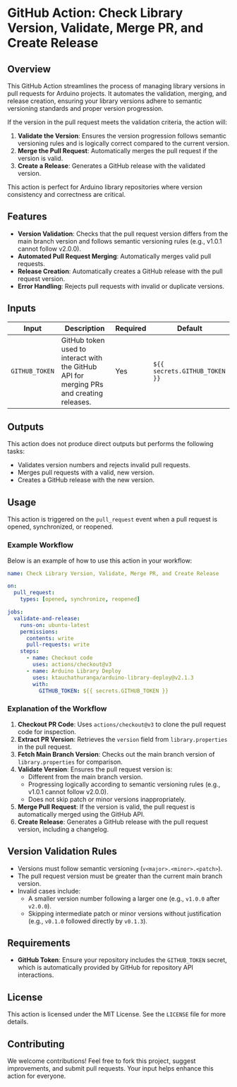 # GitHub Action: Check Library Version, Validate, Merge PR, and Create Release

## Overview

This GitHub Action streamlines the process of managing library versions in pull requests for Arduino projects. It automates the validation, merging, and release creation, ensuring your library versions adhere to semantic versioning standards and proper version progression.

If the version in the pull request meets the validation criteria, the action will:

1. **Validate the Version**: Ensures the version progression follows semantic versioning rules and is logically correct compared to the current version.
2. **Merge the Pull Request**: Automatically merges the pull request if the version is valid.
3. **Create a Release**: Generates a GitHub release with the validated version.

This action is perfect for Arduino library repositories where version consistency and correctness are critical.

## Features

- **Version Validation**: Checks that the pull request version differs from the main branch version and follows semantic versioning rules (e.g., v1.0.1 cannot follow v2.0.0).
- **Automated Pull Request Merging**: Automatically merges valid pull requests.
- **Release Creation**: Automatically creates a GitHub release with the pull request version.
- **Error Handling**: Rejects pull requests with invalid or duplicate versions.

## Inputs

| Input              | Description                                                             | Required | Default                  |
|--------------------|-------------------------------------------------------------------------|----------|--------------------------|
| `GITHUB_TOKEN`     | GitHub token used to interact with the GitHub API for merging PRs and creating releases. | Yes      | `${{ secrets.GITHUB_TOKEN }}` |

## Outputs

This action does not produce direct outputs but performs the following tasks:
- Validates version numbers and rejects invalid pull requests.
- Merges pull requests with a valid, new version.
- Creates a GitHub release with the new version.

## Usage

This action is triggered on the `pull_request` event when a pull request is opened, synchronized, or reopened.

### Example Workflow

Below is an example of how to use this action in your workflow:

```yaml
name: Check Library Version, Validate, Merge PR, and Create Release

on:
  pull_request:
    types: [opened, synchronize, reopened]

jobs:
  validate-and-release:
    runs-on: ubuntu-latest
    permissions:
      contents: write
      pull-requests: write
    steps:
      - name: Checkout code
        uses: actions/checkout@v3
      - name: Arduino Library Deploy
        uses: ktauchathuranga/arduino-library-deploy@v2.1.3
        with:
          GITHUB_TOKEN: ${{ secrets.GITHUB_TOKEN }}
```

### Explanation of the Workflow

1. **Checkout PR Code**: Uses `actions/checkout@v3` to clone the pull request code for inspection.
2. **Extract PR Version**: Retrieves the `version` field from `library.properties` in the pull request.
3. **Fetch Main Branch Version**: Checks out the main branch version of `library.properties` for comparison.
4. **Validate Version**: Ensures the pull request version is:
   - Different from the main branch version.
   - Progressing logically according to semantic versioning rules (e.g., v1.0.1 cannot follow v2.0.0).
   - Does not skip patch or minor versions inappropriately.
5. **Merge Pull Request**: If the version is valid, the pull request is automatically merged using the GitHub API.
6. **Create Release**: Generates a GitHub release with the pull request version, including a changelog.

## Version Validation Rules

- Versions must follow semantic versioning (`v<major>.<minor>.<patch>`).
- The pull request version must be greater than the current main branch version.
- Invalid cases include:
  - A smaller version number following a larger one (e.g., `v1.0.0` after `v2.0.0`).
  - Skipping intermediate patch or minor versions without justification (e.g., `v0.1.0` followed directly by `v0.1.3`).

## Requirements

- **GitHub Token**: Ensure your repository includes the `GITHUB_TOKEN` secret, which is automatically provided by GitHub for repository API interactions.

## License

This action is licensed under the MIT License. See the `LICENSE` file for more details.

## Contributing

We welcome contributions! Feel free to fork this project, suggest improvements, and submit pull requests. Your input helps enhance this action for everyone.
